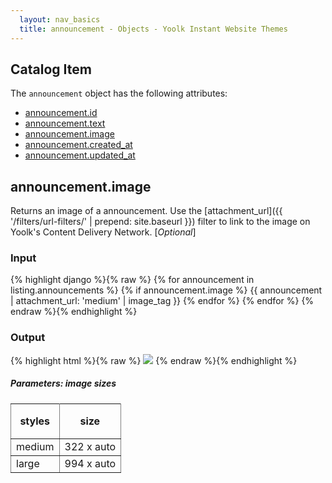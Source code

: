 ```yaml
---
  layout: nav_basics
  title: announcement - Objects - Yoolk Instant Website Themes
---
```


<h2 class="section-title">Catalog Item</h2>

The <code>announcement</code> object has the following attributes:

<div class="panel">
  <div class="panel-body">
    <ul>
      <li>
        <a href="#id">announcement.id</a>
      </li>
      <li>
        <a href="#text">announcement.text</a>
      </li>
      <li>
        <a href="#image">announcement.image</a>
      </li>
      <li>
        <a href="#created_at">announcement.created_at</a>
      </li>
      <li>
        <a href="#updated_at">announcement.updated_at</a>
      </li>
    </ul>
  </div>
</div>

<h2 class="tags" id="image">announcement.image</h2>

Returns an image of a announcement. Use the [attachment_url]({{ '/filters/url-filters/' | prepend: site.baseurl }}) filter to link to the image on Yoolk's Content Delivery Network. [*Optional*]

<div class="panel">
  <div class="panel-header">
    <h3>Input</h3>
  </div>
  <div class="panel-body">
{% highlight django %}{% raw %}
{% for announcement in listing.announcements %}
  {% if announcement.image %}
    {{ announcement | attachment_url: 'medium' | image_tag }}
  {% endfor %}
{% endfor %}
{% endraw %}{% endhighlight %}
  </div>
</div>

<div class="panel">
  <div class="panel-header">
    <h3>Output</h3>
  </div>
  <div class="panel-body">
{% highlight html %}{% raw %}
<img src="http://s-yoolk-images1.yoolk.com/kh/announcement_images/medium/1367097277/1250047?1367097277" />
{% endraw %}{% endhighlight %}
  </div>
</div>

<h5 class="sub-section-title">
  Parameters: image sizes
</h5>
<table class="table" rules="all" frame="void">
  <tr>
    <th height="56">styles</th>
    <th>size</th>
  </tr>
  <tr>
    <td>medium</td>
    <td>322 x auto</td>
  </tr>
  <tr>
    <td>large</td>
    <td>994 x auto</td>
  </tr>
</table>